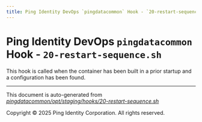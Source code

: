 ```yaml
---
title: Ping Identity DevOps `pingdatacommon` Hook - `20-restart-sequence.sh`
---
```


# Ping Identity DevOps `pingdatacommon` Hook - `20-restart-sequence.sh`
 This hook is called when the container has been built in a prior startup
 and a configuration has been found.

---
This document is auto-generated from _[pingdatacommon/opt/staging/hooks/20-restart-sequence.sh](https://github.com/pingidentity/pingidentity-docker-builds/blob/master/pingdatacommon/opt/staging/hooks/20-restart-sequence.sh)_

Copyright © 2025 Ping Identity Corporation. All rights reserved.
